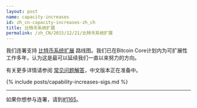 ```yaml
---
layout: post
name: capacity-increases
id: zh_cn-capacity-increases-zh_ch
title: 比特币系统扩展
permalink: /zh_CN/2015/12/21/比特币系统扩展
---
```


我们连署支持 [比特币系统扩展][1] 路线图。我们已在Bitcoin Core计划内为可扩展性工作多年，认为这是最可以延续我们一直以来努力的方向。

有关更多详情请参阅 [常见问题解答][FAQ]，中文版本正在准备中。

{% include posts/capability-increases-sigs.md %}

---

如果你想参与连署，请到[#1165](https://github.com/bitcoin-dot-org/bitcoin.org/pull/1165)。


[1]: https://lists.linuxfoundation.org/pipermail/bitcoin-dev/2015-December/011865.html
[FAQ]: /zh_CN/2015/12/21/系统扩展常见问题解答
